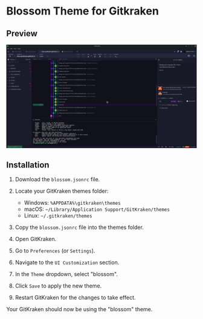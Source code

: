 # Blossom Theme for Gitkraken

## Preview
![](./screenshot01.png)


## Installation

1. Download the `blossom.jsonrc` file.

2. Locate your GitKraken themes folder:
   - Windows: `%APPDATA%\gitkraken\themes`
   - macOS: `~/Library/Application Support/GitKraken/themes`
   - Linux: `~/.gitkraken/themes`

3. Copy the `blossom.jsonrc` file into the themes folder.

4. Open GitKraken.

5. Go to `Preferences` (or `Settings`).

6. Navigate to the `UI Customization` section.

7. In the `Theme` dropdown, select "blossom".

8. Click `Save` to apply the new theme.

9. Restart GitKraken for the changes to take effect.

Your GitKraken should now be using the "blossom" theme.
